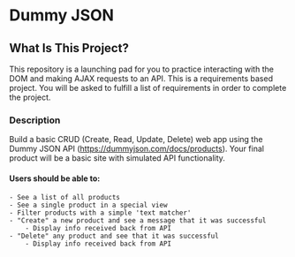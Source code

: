 # Dummy JSON

## What Is This Project?

This repository is a launching pad for you to practice interacting with the DOM and making AJAX requests to an API. This is a requirements based project. You will be asked to fulfill a list of requirements in order to complete the project. 

### Description

Build a basic CRUD (Create, Read, Update, Delete) web app using the Dummy JSON API (https://dummyjson.com/docs/products). Your final product will be a basic site with simulated API functionality. 

#### Users should be able to:
    - See a list of all products
    - See a single product in a special view
    - Filter products with a simple 'text matcher'
    - "Create" a new product and see a message that it was successful
        - Display info received back from API
    - "Delete" any product and see that it was successful
        - Display info received back from API